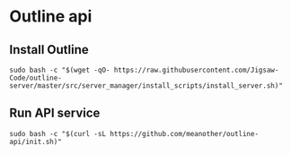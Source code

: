# Outline api

## Install Outline
```shell
sudo bash -c "$(wget -qO- https://raw.githubusercontent.com/Jigsaw-Code/outline-server/master/src/server_manager/install_scripts/install_server.sh)"
```

## Run API service
```shell
sudo bash -c "$(curl -sL https://github.com/meanother/outline-api/init.sh)"
```
